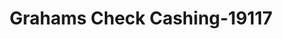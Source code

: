 ---
f_zip-code: 6374
f_state-code: CT
title: Grahams Check Cashing-19117
f_phone: 860-564-0148
f_city-only: Plainfield
f_address: 982 Norwich Rd Plainfiel
f_location-unique-id: '19117'
slug: grahams-check-cashing-19117
updated-on: '2024-05-30T13:46:58.046Z'
created-on: '2024-05-30T13:36:59.803Z'
published-on: '2024-05-30T13:54:32.469Z'
f_city-state: cms/city/plainfield-ct.md
f_company: cms/company/grahams-check-cashing.md
f_state: cms/state/connecticut.md
layout: '[payday-loan].html'
tags: payday-loan
---